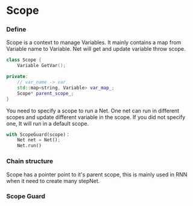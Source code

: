 # Scope

### Define

Scope is a context to manage Variables. It mainly contains a map from Variable name to Variable. Net will get and update variable throw scope.

```cpp
class Scope {
    Variable GetVar();

private:
    // var_name -> var
    std::map<string, Variable> var_map_;
    Scope* parent_scope_;
}
```

You need to specify a scope to run a Net. One net can run in different scopes and update different variable in the scope. If you did not specify one, It will run in a default scope.
```python
with ScopeGuard(scope)：
    Net net = Net();
    Net.run()
```

### Chain structure

Scope has a pointer point to it's parent scope, this is mainly used in RNN when it need to create many stepNet.


### Scope Guard